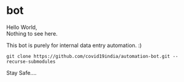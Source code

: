 # bot
Hello World,  
Nothing to see here.

This bot is purely for internal data entry automation. :)


`git clone https://github.com/covid19india/automation-bot.git --recurse-submodules`

Stay Safe....
